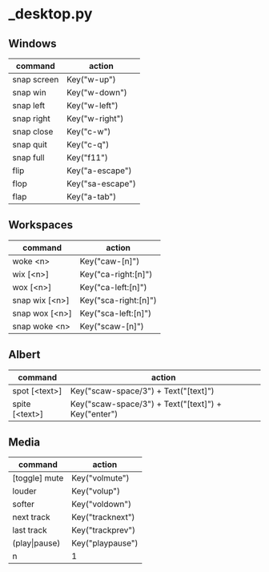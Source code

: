 # _desktop.py


## Windows

command | action
--- | ---
snap screen | Key("w-up")
snap win | Key("w-down")
snap left | Key("w-left")
snap right | Key("w-right")
snap close | Key("c-w")
snap quit | Key("c-q")
snap full | Key("f11")
flip | Key("a-escape")
flop | Key("sa-escape")
flap | Key("a-tab")

## Workspaces

command | action
--- | ---
woke \<n> | Key("caw-[n]")
wix [\<n>] | Key("ca-right:[n]")
wox [\<n>] | Key("ca-left:[n]")
snap wix [\<n>] | Key("sca-right:[n]")
snap wox [\<n>] | Key("sca-left:[n]")
snap woke \<n> | Key("scaw-[n]")

## Albert

command | action
--- | ---
spot [\<text>] | Key("scaw-space/3") + Text("[text]")
spite [\<text>] | Key("scaw-space/3") + Text("[text]") + Key("enter")

## Media

command | action
--- | ---
[toggle] mute | Key("volmute")
louder | Key("volup")
softer | Key("voldown")
next track | Key("tracknext")
last track | Key("trackprev")
(play\|pause) | Key("playpause")
n | 1
